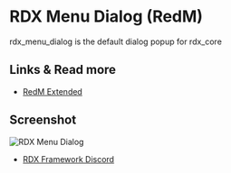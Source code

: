 # RDX Menu Dialog (RedM)
rdx_menu_dialog is the default dialog popup for rdx_core

## Links & Read more
- [RedM Extended](https://github.com/Redm-Extended-PT/rdx_core)

## Screenshot
![RDX Menu Dialog](https://cdn.discordapp.com/attachments/686807996420063232/901415163784208396/unknown.png)
- [RDX Framework Discord](https://discord.gg/VkhUUGHpNs)

